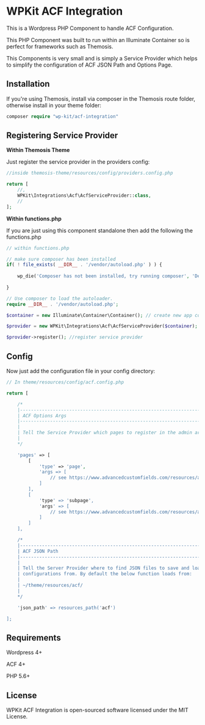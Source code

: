 # WPKit ACF Integration

This is a Wordpress PHP Component to handle ACF Configuration. 

This PHP Component was built to run within an Illuminate Container so is perfect for frameworks such as Themosis.

This Components is very small and is simply a Service Provider which helps to simplify the configuration of ACF JSON Path and Options Page.

## Installation

If you're using Themosis, install via composer in the Themosis route folder, otherwise install in your theme folder:

```php
composer require "wp-kit/acf-integration"
```

## Registering Service Provider

**Within Themosis Theme**

Just register the service provider in the providers config:

```php
//inside themosis-theme/resources/config/providers.config.php

return [
	//,
	WPKit\Integrations\Acf\AcfServiceProvider::class,   
	//
];
```

**Within functions.php**

If you are just using this component standalone then add the following the functions.php

```php
// within functions.php

// make sure composer has been installed
if( ! file_exists( __DIR__ . '/vendor/autoload.php' ) ) {
	
	wp_die('Composer has not been installed, try running composer', 'Dependancy Error');
	
}

// Use composer to load the autoloader.
require __DIR__ . '/vendor/autoload.php';

$container = new Illuminate\Container\Container(); // create new app container

$provider = new WPKit\Integrations\Acf\AcfServiceProvider($container); // inject into service provider

$provider->register(); //register service provider
```


## Config

Now just add the configuration file in your config directory:

```php
// In theme/resources/config/acf.config.php

return [

    /*
    |--------------------------------------------------------------------------
    | ACF Options Args
    |--------------------------------------------------------------------------
    |
    | Tell the Service Provider which pages to register in the admin area
    |
    */

    'pages' => [
	    [
		    'type' => 'page',
		    'args => [
				// see https://www.advancedcustomfields.com/resources/acf_add_options_page/
			]
	    ],
	    [
		    'type' => 'subpage',
		    'args' => [
			    // see https://www.advancedcustomfields.com/resources/acf_add_options_sub_page/
			]
		]
    ],

    /*
    |--------------------------------------------------------------------------
    | ACF JSON Path
    |--------------------------------------------------------------------------
    |
    | Tell the Server Provider where to find JSON files to save and load
    | configurations from. By default the below function loads from:
    |
    | ~/theme/resources/acf/
    |
    */

    'json_path' => resources_path('acf')

];

```

## Requirements

Wordpress 4+

ACF 4+

PHP 5.6+

## License

WPKit ACF Integration is open-sourced software licensed under the MIT License.

